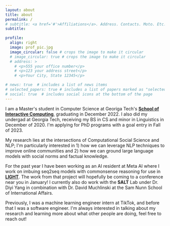 ```yaml
---
layout: about
title: about
permalink: /
# subtitle: <a href='#'>Affiliations</a>. Address. Contacts. Moto. Etc.
subtitle: 

profile:
  align: right
  image: prof_pic.jpg
  image_circular: false # crops the image to make it circular
  # image_circular: true # crops the image to make it circular
  # address: >
    # <p>555 your office number</p>
    # <p>123 your address street</p>
    # <p>Your City, State 12345</p>

# news: true  # includes a list of news items
# selected_papers: true # includes a list of papers marked as "selected={true}"
# social: true  # includes social icons at the bottom of the page
---
```


I am a Master's student in Computer Science at Georiga Tech's <a href="https://www.ic.gatech.edu/"><strong>School of Interactive Computing</strong></a>, graduating in December 2022. I also did my undergad at Georgia Tech, receiving my BS in CS and minor in Linguistics in December of 2020. I'm applying for PhD programs with a goal entry in Fall of 2023.


My research lies at the intersections of Computational Social Science and NLP; I'm particularly interested in 1) how we can leverage NLP techniques to improve online communities and 2) how we can ground large language models with social norms and factual knowledge.


For the past year I have been working as an AI resident at Meta AI where I work on imbuing seq2seq models with commonsense reasoning for use in <a href="https://parl.ai/projects/light/?fbclid=IwAR0BOI-zQ0zIjRM8HCbNB6Hnsipdjmh1KH1ELic3nhy6WAXbINJXwfPI_rU"><strong>LIGHT</strong></a>. The work from that project will hopefully be coming to a conference near you in January! I currently also do work with the <strong>SALT</strong> Lab under Dr. Diyi Yang in combination with Dr. David Muchlinski at the Sam Nunn School of International Affairs. 


Previously, I was a machine learning engineer intern at TikTok, and before that I was a software engineer. I'm always interested in talking about my research and learning more about what other people are doing, feel free to reach out!